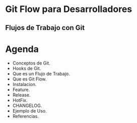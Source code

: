 # Git Flow para Desarrolladores
## Flujos de Trabajo con Git

# Agenda

- Conceptos de Git.
- Hooks de Git.
- Que es un Flujo de Trabajo.
- Que es Git Flow.
- Instalacion.
- Feature.
- Release.
- HotFix.
- CHANGELOG.
- Ejemplo de Uso.
- Referencias.

